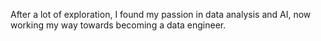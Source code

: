  

After a lot of exploration, I found my passion in data analysis and AI, now working my way towards becoming a data engineer.






